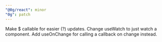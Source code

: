 ```yaml
---
"@0g/react": minor
"0g": patch
---
```


Make $ callable for easier (?) updates. Change useWatch to just watch a component. Add useOnChange for calling a callback on change instead.
